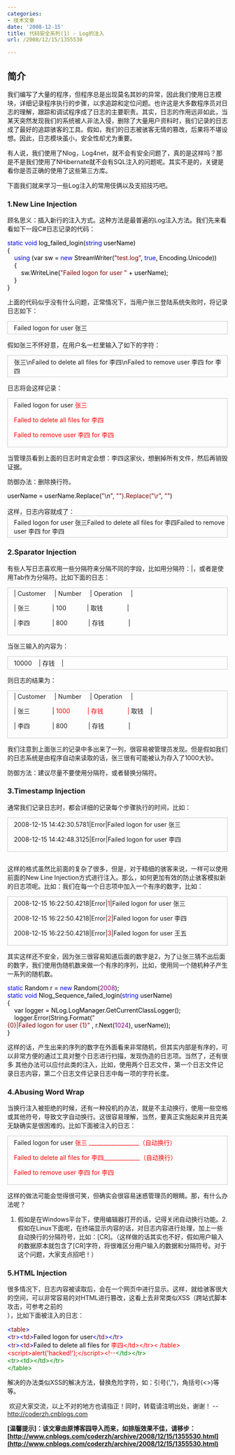 ```yaml
---
categories:
- 技术文章
date: '2008-12-15'
title: 代码安全系列(1) - Log的注入
url: /2008/12/15/1355530

---
```



## 简介

我们编写了大量的程序，但程序总是出现莫名其妙的异常，因此我们使用日志模块，详细记录程序执行的步骤，以求追踪和定位问题。也许这是大多数程序员对日志的理解，跟踪和调试程序成了日志的主要职责。其实，日志的作用远非如此，当某天突然发现我们的系统被人非法入侵，删除了大量用户资料时，我们记录的日志成了最好的追踪骇客的工具。假如，我们的日志被骇客无情的篡改，后果将不堪设想。因此，日志模块虽小，安全性却尤为重要。

有人说，我们使用了Nlog，Log4net，就不会有安全问题了，真的是这样吗？那是不是我们使用了NHibernate就不会有SQL注入的问题呢。其实不是的，关键是看你是否正确的使用了这些第三方库。

下面我们就来学习一些Log注入的常用伎俩以及支招技巧吧。 

### 1.New Line Injection

顾名思义：插入新行的注入方式。这种方法是最普遍的Log注入方法。我们先来看看如下一段C#日志记录的代码： 

<div dir="ltr">
<div class="cnblogs_code"><span style="color: #0000ff;">static</span><span style="color: #000000;">&nbsp;</span><span style="color: #0000ff;">void</span><span style="color: #000000;">&nbsp;log_failed_login(</span><span style="color: #0000ff;">string</span><span style="color: #000000;">&nbsp;userName)
<br />
{
<br />
&nbsp;&nbsp;&nbsp;&nbsp;</span><span style="color: #0000ff;">using</span><span style="color: #000000;">&nbsp;(var&nbsp;sw&nbsp;</span><span style="color: #000000;">=</span><span style="color: #000000;">&nbsp;</span><span style="color: #0000ff;">new</span><span style="color: #000000;">&nbsp;StreamWriter(</span><span style="color: #800000;">"</span><span style="color: #800000;">test.log</span><span style="color: #800000;">"</span><span style="color: #000000;">,&nbsp;</span><span style="color: #0000ff;">true</span><span style="color: #000000;">,&nbsp;Encoding.Unicode))
<br />
&nbsp;&nbsp;&nbsp;&nbsp;{
<br />
&nbsp;&nbsp;&nbsp;&nbsp;&nbsp;&nbsp;&nbsp;&nbsp;sw.WriteLine(</span><span style="color: #800000;">"</span><span style="color: #800000;">Failed&nbsp;logon&nbsp;for&nbsp;user&nbsp;</span><span style="color: #800000;">"</span><span style="color: #000000;">&nbsp;</span><span style="color: #000000;">+</span><span style="color: #000000;">&nbsp;userName);
<br />
&nbsp;&nbsp;&nbsp;&nbsp;}
<br />
}
<br />
</span></div>
</div>

上面的代码似乎没有什么问题，正常情况下，当用户张三登陆系统失败时，将记录日志如下： 

<div style="border: 1px solid #cccccc; padding: 4px 5px 4px 14px;">Failed logon for user 张三</div>

假如张三不怀好意，在用户名一栏里输入了如下的字符： 

<div style="border: 1px solid #cccccc; padding: 4px 5px 4px 14px;">张三\nFailed to delete all files for 李四\nFailed to remove user 李四 for 李四</div>

日志将会这样记录： 

<div style="border: 1px solid #cccccc; padding: 4px 5px 4px 14px;">Failed logon for user <span style="color: red;">张三

Failed to delete all files for 李四

Failed to remove user 李四 for 李四</span></div>

当管理员看到上面的日志时肯定会想：李四这家伙，想删掉所有文件，然后再销毁证据。

 防御办法：删除换行符。 

<div class="cnblogs_code"><span style="color: #000000;">userName&nbsp;</span><span style="color: #000000;">=</span><span style="color: #000000;">&nbsp;userName.Replace(</span><span style="color: #800000;">"\</span><span style="color: #000000;">n</span><span style="color: #800000;">"</span><span style="color: #800000;">,&nbsp;</span><span style="color: #800000;">""</span><span style="color: #800000;">).Replace(</span><span style="color: #800000;">"\</span><span style="color: #800000;">r</span><span style="color: #800000;">"</span><span style="color: #000000;">,&nbsp;</span><span style="color: #800000;">""</span><span style="color: #000000;">)</span></div>
<br />
这样，日志内容就成了： 
<br />
<div style="border: 1px solid #cccccc; padding: 4px 5px 4px 14px;">Failed logon for user 张三Failed to delete all files for 李四Failed to remove user 李四 for 李四</div>

### 2.Sparator Injection

有些人写日志喜欢用一些分隔符来分隔不同的字段，比如用分隔符：|，或者是使用Tab作为分隔符。比如下面的日志： 

<div style="border: 1px solid #cccccc; padding: 4px 5px 4px 14px;">| Customer&nbsp;&nbsp; &nbsp; | Number&nbsp; &nbsp;&nbsp; | Operation &nbsp; &nbsp; |

| 张三&nbsp;&nbsp;&nbsp;&nbsp;&nbsp;&nbsp;&nbsp;&nbsp;&nbsp;&nbsp;&nbsp;&nbsp; | 100&nbsp;&nbsp;&nbsp;&nbsp;&nbsp;&nbsp;&nbsp;&nbsp;&nbsp;&nbsp;&nbsp; | 取钱&nbsp;&nbsp;&nbsp;&nbsp;&nbsp;&nbsp;&nbsp;&nbsp;&nbsp;&nbsp;&nbsp;&nbsp;&nbsp; |

| 李四&nbsp;&nbsp;&nbsp;&nbsp;&nbsp;&nbsp;&nbsp;&nbsp;&nbsp;&nbsp;&nbsp;&nbsp; | 800&nbsp;&nbsp;&nbsp;&nbsp;&nbsp;&nbsp;&nbsp;&nbsp;&nbsp;&nbsp;&nbsp; | 存钱&nbsp;&nbsp;&nbsp;&nbsp;&nbsp;&nbsp;&nbsp;&nbsp;&nbsp;&nbsp;&nbsp;&nbsp;&nbsp; |</div>

当张三输入的内容为： 

<div style="border: 1px solid #cccccc; padding: 4px 5px 4px 14px;">10000&nbsp;&nbsp;&nbsp; | 存钱&nbsp;&nbsp;&nbsp; |</div>

则日志的结果为： 

<div style="border: 1px solid #cccccc; padding: 4px 5px 4px 14px;">| Customer&nbsp;&nbsp; &nbsp; | Number&nbsp;&nbsp;&nbsp;&nbsp; | Operation&nbsp; &nbsp;&nbsp; |

| 张三&nbsp;&nbsp;&nbsp;&nbsp;&nbsp;&nbsp;&nbsp;&nbsp;&nbsp;&nbsp;&nbsp;&nbsp; | <span style="color: red;">1000&nbsp;&nbsp;&nbsp;&nbsp;&nbsp;&nbsp;&nbsp;&nbsp;&nbsp; | 存钱&nbsp;&nbsp;&nbsp;&nbsp;&nbsp;&nbsp;&nbsp;&nbsp;&nbsp;&nbsp;&nbsp;&nbsp;&nbsp; |</span> 取钱&nbsp;&nbsp;&nbsp; |

| 李四&nbsp;&nbsp;&nbsp;&nbsp;&nbsp;&nbsp;&nbsp;&nbsp;&nbsp;&nbsp;&nbsp;&nbsp; | 800&nbsp;&nbsp;&nbsp;&nbsp;&nbsp;&nbsp;&nbsp;&nbsp;&nbsp;&nbsp;&nbsp; | 存钱&nbsp;&nbsp;&nbsp;&nbsp;&nbsp;&nbsp;&nbsp;&nbsp;&nbsp;&nbsp;&nbsp;&nbsp;&nbsp; |</div>

我们注意到上面张三的记录中多出来了一列，很容易被管理员发现。但是假如我们的日志系统是由程序自动来读取的话，张三很有可能被认为存入了1000大钞。

防御方法：建议尽量不要使用分隔符，或者替换分隔符。 

### 3.Timestamp Injection

通常我们记录日志时，都会详细的记录每个步骤执行的时间，比如： 

<div style="border: 1px solid #cccccc; padding: 4px 5px 4px 14px;">2008-12-15 14:42:30.5781|Error|Failed logon for user 张三

2008-12-15 14:42:48.3125|Error|Failed logon for user 李四</div>
<pre></pre>

 这样的格式虽然比前面的复杂了很多，但是，对于精细的骇客来说，一样可以使用前面的New Line Injection方式进行注入。那么，如何更加有效的防止骇客模拟新的日志项呢。比如：我们在每一个日志项中加入一个有序的数字，比如： 

<div style="border: 1px solid #cccccc; padding: 4px 5px 4px 14px;">2008-12-15 16:22:50.4218|Error|<span style="color: red;">1</span>|Failed logon for user 张三

2008-12-15 16:22:50.4218|Error|<span style="color: red;">2</span>|Failed logon for user 李四

2008-12-15 16:22:50.4218|Error|<span style="color: red;">3</span>|Failed logon for user 王五</div>

其实这样还不安全，因为张三很容易知道后面的数字是2，为了让张三猜不出后面的数字，我们使用伪随机数来做一个有序的序列，比如，使用同一个随机种子产生一系列的随机数。 

<div class="cnblogs_code"><span style="color: #0000ff;">static</span><span style="color: #000000;">&nbsp;Random&nbsp;r&nbsp;</span><span style="color: #000000;">=</span><span style="color: #000000;">&nbsp;</span><span style="color: #0000ff;">new</span><span style="color: #000000;">&nbsp;Random(</span><span style="color: #800080;">2008</span><span style="color: #000000;">);
<br />
</span><span style="color: #0000ff;">static</span><span style="color: #000000;">&nbsp;</span><span style="color: #0000ff;">void</span><span style="color: #000000;">&nbsp;Nlog_Sequence_failed_login(</span><span style="color: #0000ff;">string</span><span style="color: #000000;">&nbsp;userName)
<br />
{
<br />
&nbsp;&nbsp;&nbsp;&nbsp;var&nbsp;logger&nbsp;</span><span style="color: #000000;">=</span><span style="color: #000000;">&nbsp;NLog.LogManager.GetCurrentClassLogger();
<br />
&nbsp;&nbsp;&nbsp;&nbsp;logger.Error(String.Format(</span><span style="color: #800000;">"</span><span style="color: #800000;">{0}|Failed&nbsp;logon&nbsp;for&nbsp;user&nbsp;{1}</span><span style="color: #800000;">"</span><span style="color: #000000;">&nbsp;,&nbsp;r.Next(</span><span style="color: #800080;">1024</span><span style="color: #000000;">),&nbsp;userName));
<br />
}
<br />
</span></div>

 这样的话，产生出来的序列的数字在外面看来非常随机，但其实内部是有序的，可以非常方便的通过工具对整个日志进行扫描，发现伪造的日志项。当然了，还有很多 其他办法可以应付此类的注入，比如，使用两个日志文件，第一个日志文件记录日志内容，第二个日志文件记录日志中每一项的字符长度。 

### 4.Abusing Word Wrap

当换行注入被拒绝的时候，还有一种投机的办法，就是不主动换行，使用一些空格或其他符号，导致文字自动换行。这很容易理解，当然，要真正实施起来并且完美无缺确实是很困难的。比如下面被注入的日志： 

<div style="border: 1px solid #cccccc; padding: 4px 5px 4px 14px;">Failed logon for user <span style="color: red;">张三 __________________（自动换行）

Failed to delete all files for 李四_____________（自动换行）

Failed to remove user 李四 for 李四</span></div>

这样的做法可能会觉得很可笑，但确实会很容易迷惑管理员的眼睛。那，有什么办法呢？ 

1.  假如是在Windows平台下，使用编辑器打开的话，记得关闭自动换行功能。2.  假如在Linux下面呢，在终端显示内容的话，对日志内容进行处理，加上一些自动换行的分隔符号，比如：[CR]。（这样做的话其实也不好，假如用户输入的数据原本就包含了[CR]字符，将很难区分用户输入的数据和分隔符号。对于这个问题，大家支点招吧！）

### 5.HTML Injection

很多情况下，日志内容被读取后，会在一个网页中进行显示。这样，就给骇客很大的空间，可以非常容易的对HTML进行篡改，这看上去非常类似XSS（跨站式脚本攻击，可参考之前的  
[](http://www.cnblogs.com/coderzh/archive/2008/09/06/1285500.html)
），比如下面被注入的日志： 

<div class="cnblogs_code"><span style="color: #0000ff;">&lt;</span><span style="color: #800000;">table</span><span style="color: #0000ff;">&gt;</span><span style="color: #000000;">
<br />
</span><span style="color: #0000ff;">&lt;</span><span style="color: #800000;">tr</span><span style="color: #0000ff;">&gt;&lt;</span><span style="color: #800000;">td</span><span style="color: #0000ff;">&gt;</span><span style="color: #000000;">Failed&nbsp;logon&nbsp;for&nbsp;user</span><span style="color: #0000ff;">&lt;/</span><span style="color: #800000;">td</span><span style="color: #0000ff;">&gt;&lt;/</span><span style="color: #800000;">tr</span><span style="color: #0000ff;">&gt;</span><span style="color: #000000;">
<br />
</span><span style="color: #0000ff;">&lt;</span><span style="color: #800000;">tr</span><span style="color: #0000ff;">&gt;&lt;</span><span style="color: #800000;">td</span><span style="color: #0000ff;">&gt;</span><span style="color: #000000;">Failed&nbsp;to&nbsp;delete&nbsp;all&nbsp;files&nbsp;for&nbsp;</span><span style="color: red;">李四&lt;/td&gt;&lt;/tr&gt;&lt; /table&gt;&lt;script&gt;<span style="background-color: #f5f5f5;">alert(</span><span style="background-color: #f5f5f5;">'</span><span style="background-color: #f5f5f5;">hacked!</span><span style="background-color: #f5f5f5;">'</span><span style="background-color: #f5f5f5;">);</span>&lt;/script&gt;&lt;!--</span><span style="color: #008000;">&lt;/td&gt;&lt;/tr&gt;
<br />
&lt;tr&gt;&lt;td&gt;&lt;/td&gt;&lt;/tr&gt;
<br />
&lt;/table&gt;</span></div>

解决的办法类似XSS的解决方法，替换危险字符，如：引号(',")，角括号(&lt;&gt;)等等。 

&nbsp;欢迎大家交流，以上不对的地方也请指正！同时，转载请注明出处，谢谢！ -- http://coderzh.cnblogs.com

**[温馨提示]：该文章由原博客园导入而来，如排版效果不佳，请移步：[http://www.cnblogs.com/coderzh/archive/2008/12/15/1355530.html](http://www.cnblogs.com/coderzh/archive/2008/12/15/1355530.html)**